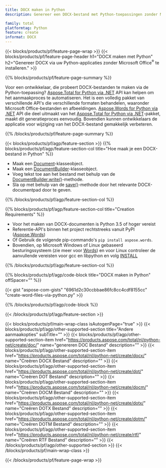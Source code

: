 ```yaml
---
title: DOCX maken in Python
description: Genereer een DOCX-bestand met Python-toepassingen zonder Microsoft Word te gebruiken. 

family: total
platformtag: Python
feature: create
informat: DOCX
---
```

{{< blocks/products/pf/feature-page-wrap >}}
{{< blocks/products/pf/feature-page-header h1="DOCX maken met Python" h2="Genereer DOCX via uw Python-applicaties zonder Microsoft Office<sup>&reg;</sup> te installeren." >}}

{{% blocks/products/pf/feature-page-summary %}}

Voor een ontwikkelaar, die probeert DOCX-bestanden te maken via de Python-toepassing? [Aspose.Total for Python via .NET](https://products.aspose.com/total/python-net/) API kan helpen om het aanmaakproces te automatiseren. Het is een volledig pakket van verschillende API's die verschillende formaten behandelen, waaronder Microsoft Office-bestanden en afbeeldingen. [Aspose.Words for Python via .NET](https://products.aspose.com/words/python-net/) API die deel uitmaakt van het [Aspose.Total for Python via .NET](https://products.aspose.com/total/python-net/)-pakket, maakt dit generatieproces eenvoudig. Bovendien kunnen ontwikkelaars de applicatie voor wijziging van het DOCX-bestand gemakkelijk verbeteren. 

{{% /blocks/products/pf/feature-page-summary %}}

{{< blocks/products/pf/agp/feature-section >}}
{{% blocks/products/pf/agp/feature-section-col title="Hoe maak je een DOCX-bestand in Python" %}}

- Maak een [Document](https://reference.aspose.com/words/python-net/aspose.words/document/)-klasseobject.
- Maak een [DocumentBuilder](https://reference.aspose.com/words/python-net/aspose.words/documentbuilder/)-klasseobject.
- Voeg tekst toe aan het bestand met behulp van de [DocumentBuilder.write()](https://reference.aspose.com/words/python-net/aspose.words/documentbuilder/write/)-methode.
- Sla op met behulp van de [save()](https://reference.aspose.com/words/python-net/aspose.words/document/save/)-methode door het relevante DOCX-documentpad door te geven.

{{% /blocks/products/pf/agp/feature-section-col %}}

{{% blocks/products/pf/agp/feature-section-col title="Creation Requirements" %}}

- Voor het maken van DOCX-documenten is Python 3.5 of hoger vereist
- Referentie-API's binnen het project rechtstreeks vanuit PyPI ([Aspose.Words](https://pypi.org/project/aspose-words/)) 
- Of Gebruik de volgende pip-commando's ```pip install aspose.words```. 
- Bovendien, op Microsoft Windows of Linux gebaseerd besturingssysteem (zie meer voor [Words](https://docs.aspose.com/words/python-net/system-requirements/)) en voor Linux controleer de aanvullende vereisten voor gcc en libpython en volg [INSTALL](https://docs.aspose.com/words/python-net/installation/) 

{{% /blocks/products/pf/agp/feature-section-col %}}

{{% blocks/products/pf/agp/code-block title="DOCX maken in Python" offSpacer="" %}}

{{< gist "aspose-com-gists" "6961d2c30ccbbae86fc8cc4cdf8155cc" "create-word-files-via-python.py" >}}

{{% /blocks/products/pf/agp/code-block %}}

{{< /blocks/products/pf/agp/feature-section >}}

{{< blocks/products/pf/main-wrap-class isAutogenPage="true" >}}
{{< blocks/products/pf/agp/other-supported-section title="Andere aanmaakopties" subTitle="" >}}
{{< blocks/products/pf/agp/other-supported-section-item href="https://products.aspose.com/total/nl/python-net/create/doc/" name="genereren DOC Bestand" description="" >}}
{{< blocks/products/pf/agp/other-supported-section-item href="https://products.aspose.com/total/nl/python-net/create/docx/" name="Creëren DOCX Bestand" description="" >}}
{{< blocks/products/pf/agp/other-supported-section-item href="https://products.aspose.com/total/nl/python-net/create/dot/" name="Creëren DOT Bestand" description="" >}}
{{< blocks/products/pf/agp/other-supported-section-item href="https://products.aspose.com/total/nl/python-net/create/docm/" name="Creëren DOCM Bestand" description="" >}}
{{< blocks/products/pf/agp/other-supported-section-item href="https://products.aspose.com/total/nl/python-net/create/dotx/" name="Creëren DOTX Bestand" description="" >}}
{{< blocks/products/pf/agp/other-supported-section-item href="https://products.aspose.com/total/nl/python-net/create/dotm/" name="Creëren DOTM Bestand" description="" >}}
{{< blocks/products/pf/agp/other-supported-section-item href="https://products.aspose.com/total/nl/python-net/create/rtf/" name="Creëren RTF Bestand" description="" >}}
{{< /blocks/products/pf/agp/other-supported-section >}}
{{< /blocks/products/pf/main-wrap-class >}}

{{< /blocks/products/pf/feature-page-wrap >}}